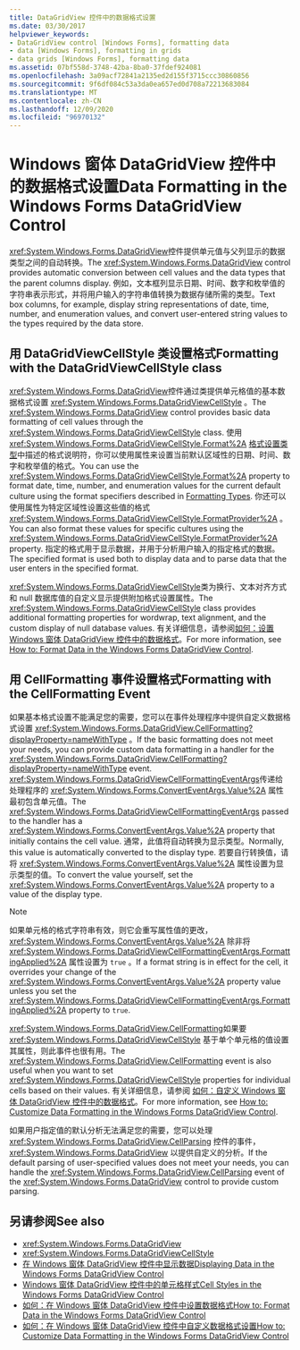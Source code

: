 ```yaml
---
title: DataGridView 控件中的数据格式设置
ms.date: 03/30/2017
helpviewer_keywords:
- DataGridView control [Windows Forms], formatting data
- data [Windows Forms], formatting in grids
- data grids [Windows Forms], formatting data
ms.assetid: 07bf558d-3748-42ba-8ba0-37fdef924081
ms.openlocfilehash: 3a09acf72841a2135ed2d155f3715ccc30860856
ms.sourcegitcommit: 9f6df084c53a3da0ea657ed0d708a72213683084
ms.translationtype: MT
ms.contentlocale: zh-CN
ms.lasthandoff: 12/09/2020
ms.locfileid: "96970132"
---
```

# <a name="data-formatting-in-the-windows-forms-datagridview-control"></a><span data-ttu-id="b06e2-102">Windows 窗体 DataGridView 控件中的数据格式设置</span><span class="sxs-lookup"><span data-stu-id="b06e2-102">Data Formatting in the Windows Forms DataGridView Control</span></span>

<span data-ttu-id="b06e2-103"><xref:System.Windows.Forms.DataGridView>控件提供单元值与父列显示的数据类型之间的自动转换。</span><span class="sxs-lookup"><span data-stu-id="b06e2-103">The <xref:System.Windows.Forms.DataGridView> control provides automatic conversion between cell values and the data types that the parent columns display.</span></span> <span data-ttu-id="b06e2-104">例如，文本框列显示日期、时间、数字和枚举值的字符串表示形式，并将用户输入的字符串值转换为数据存储所需的类型。</span><span class="sxs-lookup"><span data-stu-id="b06e2-104">Text box columns, for example, display string representations of date, time, number, and enumeration values, and convert user-entered string values to the types required by the data store.</span></span>  
  
## <a name="formatting-with-the-datagridviewcellstyle-class"></a><span data-ttu-id="b06e2-105">用 DataGridViewCellStyle 类设置格式</span><span class="sxs-lookup"><span data-stu-id="b06e2-105">Formatting with the DataGridViewCellStyle class</span></span>  

 <span data-ttu-id="b06e2-106"><xref:System.Windows.Forms.DataGridView>控件通过类提供单元格值的基本数据格式设置 <xref:System.Windows.Forms.DataGridViewCellStyle> 。</span><span class="sxs-lookup"><span data-stu-id="b06e2-106">The <xref:System.Windows.Forms.DataGridView> control provides basic data formatting of cell values through the <xref:System.Windows.Forms.DataGridViewCellStyle> class.</span></span> <span data-ttu-id="b06e2-107">使用 <xref:System.Windows.Forms.DataGridViewCellStyle.Format%2A> [格式设置类型](/dotnet/standard/base-types/formatting-types)中描述的格式说明符，你可以使用属性来设置当前默认区域性的日期、时间、数字和枚举值的格式。</span><span class="sxs-lookup"><span data-stu-id="b06e2-107">You can use the <xref:System.Windows.Forms.DataGridViewCellStyle.Format%2A> property to format date, time, number, and enumeration values for the current default culture using the format specifiers described in [Formatting Types](/dotnet/standard/base-types/formatting-types).</span></span> <span data-ttu-id="b06e2-108">你还可以使用属性为特定区域性设置这些值的格式 <xref:System.Windows.Forms.DataGridViewCellStyle.FormatProvider%2A> 。</span><span class="sxs-lookup"><span data-stu-id="b06e2-108">You can also format these values for specific cultures using the <xref:System.Windows.Forms.DataGridViewCellStyle.FormatProvider%2A> property.</span></span> <span data-ttu-id="b06e2-109">指定的格式用于显示数据，并用于分析用户输入的指定格式的数据。</span><span class="sxs-lookup"><span data-stu-id="b06e2-109">The specified format is used both to display data and to parse data that the user enters in the specified format.</span></span>  
  
 <span data-ttu-id="b06e2-110"><xref:System.Windows.Forms.DataGridViewCellStyle>类为换行、文本对齐方式和 null 数据库值的自定义显示提供附加格式设置属性。</span><span class="sxs-lookup"><span data-stu-id="b06e2-110">The <xref:System.Windows.Forms.DataGridViewCellStyle> class provides additional formatting properties for wordwrap, text alignment, and the custom display of null database values.</span></span> <span data-ttu-id="b06e2-111">有关详细信息，请参阅[如何：设置 Windows 窗体 DataGridView 控件中的数据格式](how-to-format-data-in-the-windows-forms-datagridview-control.md)。</span><span class="sxs-lookup"><span data-stu-id="b06e2-111">For more information, see [How to: Format Data in the Windows Forms DataGridView Control](how-to-format-data-in-the-windows-forms-datagridview-control.md).</span></span>  
  
## <a name="formatting-with-the-cellformatting-event"></a><span data-ttu-id="b06e2-112">用 CellFormatting 事件设置格式</span><span class="sxs-lookup"><span data-stu-id="b06e2-112">Formatting with the CellFormatting Event</span></span>  

 <span data-ttu-id="b06e2-113">如果基本格式设置不能满足您的需要，您可以在事件处理程序中提供自定义数据格式设置 <xref:System.Windows.Forms.DataGridView.CellFormatting?displayProperty=nameWithType> 。</span><span class="sxs-lookup"><span data-stu-id="b06e2-113">If the basic formatting does not meet your needs, you can provide custom data formatting in a handler for the <xref:System.Windows.Forms.DataGridView.CellFormatting?displayProperty=nameWithType> event.</span></span> <span data-ttu-id="b06e2-114"><xref:System.Windows.Forms.DataGridViewCellFormattingEventArgs>传递给处理程序的 <xref:System.Windows.Forms.ConvertEventArgs.Value%2A> 属性最初包含单元值。</span><span class="sxs-lookup"><span data-stu-id="b06e2-114">The <xref:System.Windows.Forms.DataGridViewCellFormattingEventArgs> passed to the handler has a <xref:System.Windows.Forms.ConvertEventArgs.Value%2A> property that initially contains the cell value.</span></span> <span data-ttu-id="b06e2-115">通常，此值将自动转换为显示类型。</span><span class="sxs-lookup"><span data-stu-id="b06e2-115">Normally, this value is automatically converted to the display type.</span></span> <span data-ttu-id="b06e2-116">若要自行转换值，请将 <xref:System.Windows.Forms.ConvertEventArgs.Value%2A> 属性设置为显示类型的值。</span><span class="sxs-lookup"><span data-stu-id="b06e2-116">To convert the value yourself, set the <xref:System.Windows.Forms.ConvertEventArgs.Value%2A> property to a value of the display type.</span></span>  
  
> [!NOTE]
> <span data-ttu-id="b06e2-117">如果单元格的格式字符串有效，则它会重写属性值的更改， <xref:System.Windows.Forms.ConvertEventArgs.Value%2A> 除非将 <xref:System.Windows.Forms.DataGridViewCellFormattingEventArgs.FormattingApplied%2A> 属性设置为 `true` 。</span><span class="sxs-lookup"><span data-stu-id="b06e2-117">If a format string is in effect for the cell, it overrides your change of the <xref:System.Windows.Forms.ConvertEventArgs.Value%2A> property value unless you set the <xref:System.Windows.Forms.DataGridViewCellFormattingEventArgs.FormattingApplied%2A> property to `true`.</span></span>  
  
 <span data-ttu-id="b06e2-118"><xref:System.Windows.Forms.DataGridView.CellFormatting>如果要 <xref:System.Windows.Forms.DataGridViewCellStyle> 基于单个单元格的值设置其属性，则此事件也很有用。</span><span class="sxs-lookup"><span data-stu-id="b06e2-118">The <xref:System.Windows.Forms.DataGridView.CellFormatting> event is also useful when you want to set <xref:System.Windows.Forms.DataGridViewCellStyle> properties for individual cells based on their values.</span></span> <span data-ttu-id="b06e2-119">有关详细信息，请参阅 [如何：自定义 Windows 窗体 DataGridView 控件中的数据格式](how-to-customize-data-formatting-in-the-windows-forms-datagridview-control.md)。</span><span class="sxs-lookup"><span data-stu-id="b06e2-119">For more information, see [How to: Customize Data Formatting in the Windows Forms DataGridView Control](how-to-customize-data-formatting-in-the-windows-forms-datagridview-control.md).</span></span>  
  
 <span data-ttu-id="b06e2-120">如果用户指定值的默认分析无法满足您的需要，您可以处理 <xref:System.Windows.Forms.DataGridView.CellParsing> 控件的事件， <xref:System.Windows.Forms.DataGridView> 以提供自定义的分析。</span><span class="sxs-lookup"><span data-stu-id="b06e2-120">If the default parsing of user-specified values does not meet your needs, you can handle the <xref:System.Windows.Forms.DataGridView.CellParsing> event of the <xref:System.Windows.Forms.DataGridView> control to provide custom parsing.</span></span>  
  
## <a name="see-also"></a><span data-ttu-id="b06e2-121">另请参阅</span><span class="sxs-lookup"><span data-stu-id="b06e2-121">See also</span></span>

- <xref:System.Windows.Forms.DataGridView>
- <xref:System.Windows.Forms.DataGridViewCellStyle>
- [<span data-ttu-id="b06e2-122">在 Windows 窗体 DataGridView 控件中显示数据</span><span class="sxs-lookup"><span data-stu-id="b06e2-122">Displaying Data in the Windows Forms DataGridView Control</span></span>](displaying-data-in-the-windows-forms-datagridview-control.md)
- [<span data-ttu-id="b06e2-123">Windows 窗体 DataGridView 控件中的单元格样式</span><span class="sxs-lookup"><span data-stu-id="b06e2-123">Cell Styles in the Windows Forms DataGridView Control</span></span>](cell-styles-in-the-windows-forms-datagridview-control.md)
- [<span data-ttu-id="b06e2-124">如何：在 Windows 窗体 DataGridView 控件中设置数据格式</span><span class="sxs-lookup"><span data-stu-id="b06e2-124">How to: Format Data in the Windows Forms DataGridView Control</span></span>](how-to-format-data-in-the-windows-forms-datagridview-control.md)
- [<span data-ttu-id="b06e2-125">如何：在 Windows 窗体 DataGridView 控件中自定义数据格式设置</span><span class="sxs-lookup"><span data-stu-id="b06e2-125">How to: Customize Data Formatting in the Windows Forms DataGridView Control</span></span>](how-to-customize-data-formatting-in-the-windows-forms-datagridview-control.md)
